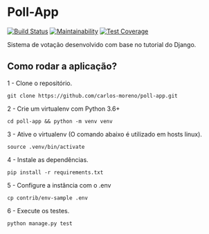 # Poll-App
[![Build Status](https://travis-ci.org/carlos-moreno/poll-app.svg?branch=master)](https://travis-ci.org/carlos-moreno/poll-app)
[![Maintainability](https://api.codeclimate.com/v1/badges/5022e5360597bb0762ae/maintainability)](https://codeclimate.com/github/carlos-moreno/poll-app/maintainability)
[![Test Coverage](https://api.codeclimate.com/v1/badges/5022e5360597bb0762ae/test_coverage)](https://codeclimate.com/github/carlos-moreno/poll-app/test_coverage)

Sistema de votação desenvolvido com base no tutorial do Django.


## Como rodar a aplicação?
1 - Clone o repositório.
```console
git clone https://github.com/carlos-moreno/poll-app.git
```
2 - Crie um virtualenv com Python 3.6+
```console
cd poll-app && python -m venv venv
```
3 - Ative o virtualenv (O comando abaixo é utilizado em hosts linux).
```console
source .venv/bin/activate
```
4 - Instale as dependências.
```console
pip install -r requirements.txt
```
5 - Configure a instância com o .env
```console
cp contrib/env-sample .env
```
6 - Execute os testes.
```console
python manage.py test
```
